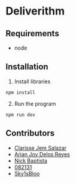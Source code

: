 # Deliverithm

## Requirements
 - node

## Installation
1. Install libraries
```
npm install
```
2. Run the program
```
npm run dev
```

## Contributors
- [Clarisse Jem Salazar](https://github.com/jemslzr)
- [Arian Joy Delos Reyes](https://github.com/Ajdsreyes)
- [Nick Baptista](https://github.com/nckkrw)
- [082131](https://github.com/082131)
- [Sky1sBloo](https://github.com/Sky1sBloo)

